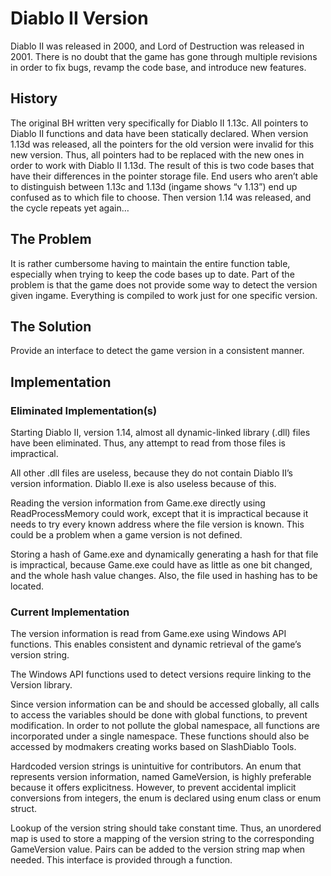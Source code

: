 # Diablo II Version

Diablo II was released in 2000, and Lord of Destruction was released in 2001. There is no doubt that the game has gone through multiple revisions in order to fix bugs, revamp the code base, and introduce new features.

## History

The original BH written very specifically for Diablo II 1.13c. All pointers to Diablo II functions and data have been statically declared. When version 1.13d was released, all the pointers for the old version were invalid for this new version. Thus, all pointers had to be replaced with the new ones in order to work with Diablo II 1.13d. The result of this is two code bases that have their differences in the pointer storage file. End users who aren’t able to distinguish between 1.13c and 1.13d (ingame shows “v 1.13”) end up confused as to which file to choose. Then version 1.14 was released, and the cycle repeats yet again…

## The Problem

It is rather cumbersome having to maintain the entire function table, especially when trying to keep the code bases up to date. Part of the problem is that the game does not provide some way to detect the version given ingame. Everything is compiled to work just for one specific version.

## The Solution

Provide an interface to detect the game version in a consistent manner.

## Implementation

### Eliminated Implementation(s)

Starting Diablo II, version 1.14, almost all dynamic-linked library (.dll) files have been eliminated. Thus, any attempt to read from those files is impractical.

All other .dll files are useless, because they do not contain Diablo II’s version information. Diablo II.exe is also useless because of this.

Reading the version information from Game.exe directly using ReadProcessMemory could work, except that it is impractical because it needs to try every known address where the file version is known. This could be a problem when a game version is not defined.

Storing a hash of Game.exe and dynamically generating a hash for that file is impractical, because Game.exe could have as little as one bit changed, and the whole hash value changes. Also, the file used in hashing has to be located.

### Current Implementation

The version information is read from Game.exe using Windows API functions. This enables consistent and dynamic retrieval of the game’s version string.

The Windows API functions used to detect versions require linking to the Version library.

Since version information can be and should be accessed globally, all calls to access the variables should be done with global functions, to prevent modification. In order to not pollute the global namespace, all functions are incorporated under a single namespace. These functions should also be accessed by modmakers creating works based on SlashDiablo Tools.

Hardcoded version strings is unintuitive for contributors. An enum that represents version information, named GameVersion, is highly preferable because it offers explicitness. However, to prevent accidental implicit conversions from integers, the enum is declared using enum class or enum struct.

Lookup of the version string should take constant time. Thus, an unordered map is used to store a mapping of the version string to the corresponding GameVersion value. Pairs can be added to the version string map when needed. This interface is provided through a function.
